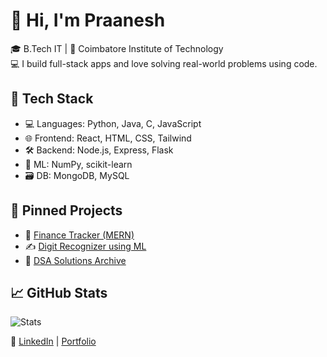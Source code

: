 # 👋 Hi, I'm Praanesh

🎓 B.Tech IT | 📍 Coimbatore Institute of Technology  
💻 I build full-stack apps and love solving real-world problems using code.

## 🧰 Tech Stack
- 💻 Languages: Python, Java, C, JavaScript
- 🌐 Frontend: React, HTML, CSS, Tailwind
- 🛠️ Backend: Node.js, Express, Flask
- 🧠 ML: NumPy, scikit-learn
- 🗃️ DB: MongoDB, MySQL

## 📌 Pinned Projects
- 🔗 [Finance Tracker (MERN)](https://github.com/yourusername/finance-tracker)
- ✍️ [Digit Recognizer using ML](https://github.com/yourusername/digit-recognizer)
- 🧠 [DSA Solutions Archive](https://github.com/yourusername/dsa-solutions)

## 📈 GitHub Stats
![Stats](https://github-readme-stats.vercel.app/api?username=yourusername&show_icons=true&theme=radical)

🔗 [LinkedIn](https://www.linkedin.com/in/yourname) | [Portfolio](https://your-portfolio.com)
